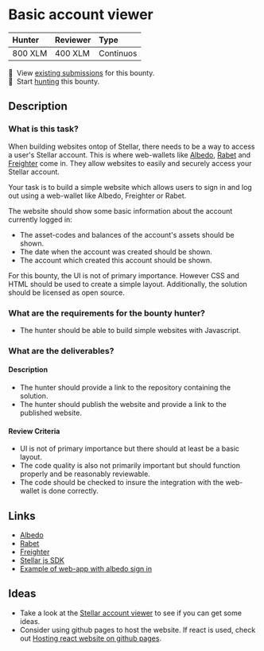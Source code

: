 # Basic account viewer

| Hunter | Reviewer | Type
| :- | :- | :-
| 800 XLM | 400 XLM | Continuos

📜&nbsp; View [existing submissions](https://github.com/tyvdh/stellar-quest-bounties/issues?q=is%3Aissue+basic-account-viewer) for this bounty. \
🔵&nbsp; Start [hunting](https://github.com/tyvdh/stellar-quest-bounties/issues/new?assignees=&labels=&template=begin-the-hunt.yml&title=%F0%9F%94%B5+%60basic-account-viewer.md%60) this bounty.

## Description

### What is this task?

When building websites ontop of Stellar, there needs to be a way to access a user's Stellar account. This is where web-wallets like [Albedo](https://albedo.link/), [Rabet](https://rabet.io/) and [Freighter](https://www.freighter.app/) come in. They allow websites to easily and securely access your Stellar account.

Your task is to build a simple website which allows users to sign in and log out using a web-wallet like Albedo, Freighter or Rabet.

The website should show some basic information about the account currently logged in:
 * The asset-codes and balances of the account's assets should be shown.
 * The date when the account was created should be shown.
 * The account which created this account should be shown.

For this bounty, the UI is not of primary importance. However CSS and HTML should be used to create a simple layout. Additionally, the solution should be licensed as open source.
 
### What are the requirements for the bounty hunter?
* The hunter should be able to build simple websites with Javascript.

### What are the deliverables?
#### Description
  - The hunter should provide a link to the repository containing the solution.
  - The hunter should publish the website and provide a link to the published website.

#### Review Criteria
  - UI is not of primary importance but there should at least be a basic layout.
  - The code quality is also not primarily important but should function properly and be reasonably reviewable.
  - The code should be checked to insure the integration with the web-wallet is done correctly.

## Links
- [Albedo](https://albedo.link/)
- [Rabet](https://rabet.io/)
- [Freighter](https://www.freighter.app/)
- [Stellar js SDK](https://github.com/stellar/js-stellar-sdk)
- [Example of web-app with albedo sign in](https://app.lumenswap.io/swap)

## Ideas
 - Take a look at the [Stellar account viewer](https://github.com/stellar/account-viewer-v2) to see if you can get some ideas.
 - Consider using github pages to host the website. If react is used, check out [Hosting react website on github pages](https://github.com/gitname/react-gh-pages).
